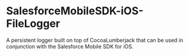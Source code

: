# SalesforceMobileSDK-iOS-FileLogger
A persistent logger built on top of CocoaLumberjack that can be used in conjunction with the Salesforce Mobile SDK for iOS.
